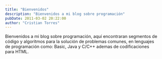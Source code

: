 ```yaml
---
title: "Bienvenidos"
description: "Bienvenidos a mi blog sobre programación"
pubDate: 2011-03-02 20:22:00
author: "Cristian Torres"
---
```

Bienvenidos a mi blog sobre programación, aquí encontraran segmentos de código y algoritmos para la solución de problemas comunes, en lenguajes de programación como: Basic, Java y C/C++ ademas de codificaciones para HTML.
